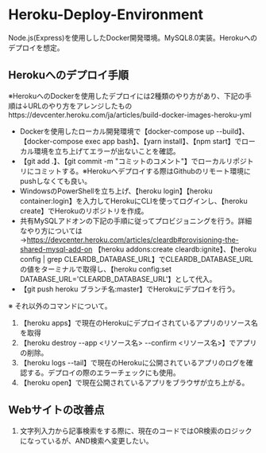 # Heroku-Deploy-Environment
Node.js(Express)を使用ししたDocker開発環境。MySQL8.0実装。Herokuへのデプロイを想定。

## Herokuへのデプロイ手順
※HerokuへのDockerを使用したデプロイには2種類のやり方があり、下記の手順は↓URLのやり方をアレンジしたものhttps://devcenter.heroku.com/ja/articles/build-docker-images-heroku-yml
- Dockerを使用したローカル開発環境で【docker-compose up --build】、【docker-compose exec app bash】、【yarn install】、【npm start】でローカル環境を立ち上げてエラーが出ないことを確認。
- 【git add .】、【git commit -m "コミットのコメント"】でローカルリポジトリにコミットする。※Herokuへデプロイする際はGithubのリモート環境にpushしなくても良い。
- WindowsのPowerShellを立ち上げ、【heroku login】【heroku container:login】を入力してHerokuにCLIを使ってログインし、【heroku create】でHerokuのリポジトリを作成。
- 共有MySQLアドオンの下記の手順に従ってプロビジョニングを行う。詳細なやり方については→https://devcenter.heroku.com/articles/cleardb#provisioning-the-shared-mysql-add-on
【heroku addons:create cleardb:ignite】、【heroku config | grep CLEARDB_DATABASE_URL】でCLEARDB_DATABASE_URLの値をターミナルで取得し、【heroku config:set DATABASE_URL='CLEARDB_DATABASE_URL'】として代入。
- 【git push heroku ブランチ名:master】でHerokuにデプロイを行う。

※ それ以外のコマンドについて。
1. 【heroku apps】で現在のHerokuにデプロイされているアプリのリソース名を取得
2. 【heroku destroy --app <リソース名> --confirm <リソース名>】でアプリの削除。
3. 【heroku logs --tail】で現在のHerokuに公開されているアプリのログを確認する。デプロイの際のエラーチェックにも使用。
4. 【heroku open】で現在公開されているアプリをブラウザが立ち上がる。

## Webサイトの改善点
1. 文字列入力から記事検索をする際に、現在のコードではOR検索のロジックになっているが、AND検索へ変更したい。
